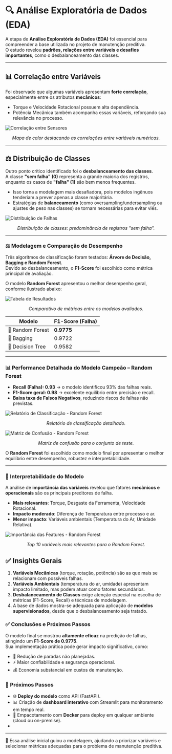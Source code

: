 # 🔍 Análise Exploratória de Dados (EDA)

A etapa de **Análise Exploratória de Dados (EDA)** foi essencial para compreender a base utilizada no projeto de manutenção preditiva.  
O estudo revelou **padrões, relações entre variáveis e desafios importantes**, como o desbalanceamento das classes.

---

## 📊 Correlação entre Variáveis

Foi observado que algumas variáveis apresentam **forte correlação**, especialmente entre os atributos **mecânicos**:

- Torque e Velocidade Rotacional possuem alta dependência.  
- Potência Mecânica também acompanha essas variáveis, reforçando sua relevância no processo.  

![Correlação entre Sensores](..assets/correlacoes.png)  
*<p align="center">Mapa de calor destacando as correlações entre variáveis numéricas.</p>*  

---

## ⚖️ Distribuição de Classes

Outro ponto crítico identificado foi o **desbalanceamento das classes**.  
A classe **"sem falha" (0)** representa a grande maioria dos registros, enquanto os casos de **"falha" (1)** são bem menos frequentes.

- Isso torna a modelagem mais desafiadora, pois modelos ingênuos tenderiam a prever apenas a classe majoritária.  
- Estratégias de **balanceamento** (como oversampling/undersampling ou ajustes de peso nas classes) se tornam necessárias para evitar viés.  

![Distribuição de Falhas](assets/DistribuiçãodeFalhasdaMáquinaportipo.png)  
*<p align="center">Distribuição de classes: predominância de registros "sem falha".</p>*  

---


###  ⚖️ Modelagem e Comparação de Desempenho

Três algoritmos de classificação foram testados: **Árvore de Decisão, Bagging e Random Forest**.  
Devido ao desbalanceamento, o **F1-Score** foi escolhido como métrica principal de avaliação.  

O modelo **Random Forest** apresentou o melhor desempenho geral, conforme ilustrado abaixo:  

![Tabela de Resultados](assets/rf_precision_recall.png)  
*<p align="center">Comparativo de métricas entre os modelos avaliados.</p>*  

| Modelo           | F1-Score (Falha) |
|------------------|------------------|
| 🌲 Random Forest | **0.9775**       |
| 🧩 Bagging       | 0.9722           |
| 🌳 Decision Tree | 0.9582           |

---

### 📊 Performance Detalhada do Modelo Campeão – Random Forest

- **Recall (Falha): 0.93** → o modelo identificou 93% das falhas reais.  
- **F1-Score geral: 0.98** → excelente equilíbrio entre precisão e recall.  
- **Baixa taxa de Falsos Negativos**, reduzindo riscos de falhas não previstas.  

![Relatório de Classificação - Random Forest](assets/f1.png)  
*<p align="center">Relatório de classificação detalhado.</p>*  

![Matriz de Confusão - Random Forest](assets/rd_matrix.png)  
*<p align="center">Matriz de confusão para o conjunto de teste.</p>*  

O **Random Forest** foi escolhido como modelo final por apresentar o melhor equilíbrio entre desempenho, robustez e interpretabilidade.  

---

### 🔎 Interpretabilidade do Modelo

A análise de **importância das variáveis** revelou que fatores **mecânicos e operacionais** são os principais preditores de falha.  

- **Mais relevantes**: Torque, Desgaste da Ferramenta, Velocidade Rotacional.  
- **Impacto moderado**: Diferença de Temperatura entre processo e ar.  
- **Menor impacto**: Variáveis ambientais (Temperatura do Ar, Umidade Relativa).  

![Importância das Features - Random Forest](assets/fi_rf.png)  
*<p align="center">Top 10 variáveis mais relevantes para o Random Forest.</p>*  


## ✅ Insights Gerais

1. **Variáveis Mecânicas** (torque, rotação, potência) são as que mais se relacionam com possíveis falhas.  
2. **Variáveis Ambientais** (temperatura do ar, umidade) apresentam impacto limitado, mas podem atuar como fatores secundários.  
3. **Desbalanceamento de Classes** exige atenção especial na escolha de métricas (F1-Score, Recall) e técnicas de modelagem.  
4. A base de dados mostra-se adequada para aplicação de **modelos supervisionados**, desde que o desbalanceamento seja tratado. 

### ✅ Conclusões e Próximos Passos

O modelo final se mostrou **altamente eficaz** na predição de falhas, atingindo um **F1-Score de 0.9775**.  
Sua implementação prática pode gerar impacto significativo, como:  

- 🚫 Redução de paradas não planejadas.  
- ⚡ Maior confiabilidade e segurança operacional.  
- 💰 Economia substancial em custos de manutenção.  

### 🔮 Próximos Passos
- 🌐 **Deploy do modelo** como API (FastAPI).  
- 📊 Criação de **dashboard interativo** com Streamlit para monitoramento em tempo real.  
- 🐳 Empacotamento com **Docker** para deploy em qualquer ambiente (cloud ou on-premise).
- 
 

---

📌 Essa análise inicial guiou a modelagem, ajudando a priorizar variáveis e selecionar métricas adequadas para o problema de manutenção preditiva.



